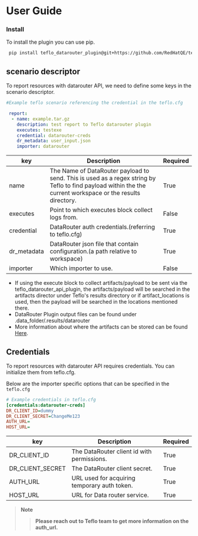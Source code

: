 # User Guide

### Install
To install the plugin you can use pip. 
```bash
 pip install teflo_datarouter_plugin@git+https://github.com/RedHatQE/teflo_datarouter_api_plugin.git@<tagged_branch>
```

## scenario descriptor

To report resources with datarouter API, we need to define some keys in the scenario descriptor.


  ```yaml
  #Example teflo scenario referencing the credential in the teflo.cfg
  
   report:
    - name: example.tar.gz
      description: test report to Teflo datarouter plugin
      executes: testexe
      credential: datarouter-creds
      dr_metadata: user_input.json
      importer: datarouter

  ```    


|key| Description | Required|
|  ---  |   ----  | ---  |
|name|The Name of DataRouter payload to send. This is used as a regex string by Teflo to find payload within the the current workspace or the results directory.| True|
|executes|Point to which executes block collect logs from.| False|
|credential|DataRouter auth credentials.(referring to teflo.cfg)| True|
|dr_metadata|DataRouter json file that contain configuration.(a path relative to workspace)| True|
|importer|Which importer to use.| False|


  * If using the execute block to collect artifacts/payload to be sent via the teflo_datarouter_api_plugin, the artifacts/payload will be searched in the artifacts director under Teflo's results directory or if artifact_locations is used, then the payload will be searched in the locations mentioned there.
  * DataRouter Plugin output files can be found under .data_folder/.results/datarouter
  * More information about where the artifacts can be stored can be found [Here](https://teflo.readthedocs.io/en/latest/users/definitions/report.html#finding-the-right-artifacts).

## Credentials
To report resources with datarouter API requires credentials. You can initialize them from teflo.cfg.

Below are the importer specific options that can be specified in the `teflo.cfg` 

```ini
# Example credentials in teflo.cfg
[credentials:datarouter-creds]
DR_CLIENT_ID=dummy
DR_CLIENT_SECRET=ChangeMe123
AUTH_URL=
HOST_URL=
  ```

|key| Description | Required|
|  ---  |   ----  | ---  |
|DR_CLIENT_ID|The DataRouter client id with permissions.| True|
|DR_CLIENT_SECRET|The DataRouter client secret.| True|
|AUTH_URL|URL used for acquiring temporary auth token.| True|
|HOST_URL|URL for Data router service.| True|

> **Note**  
>  > **Please reach out to Teflo team to get more information on the auth_url.**
